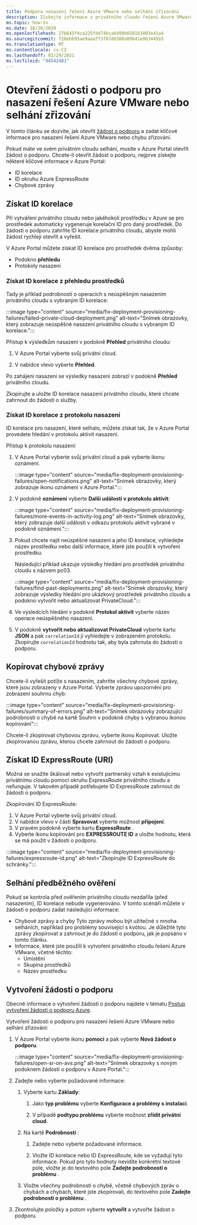 ```yaml
---
title: Podpora nasazení řešení Azure VMware nebo selhání zřizování
description: Získejte informace z privátního cloudu řešení Azure VMware a zajistěte si soubor žádosti o službu pro nasazení řešení Azure VMware nebo chybu zřizování.
ms.topic: how-to
ms.date: 10/28/2020
ms.openlocfilehash: 27b645f4ca225fdd74bca6499b6581b3803e41a4
ms.sourcegitcommit: f28ebb95ae9aaaff3f87d8388a09b41e0b3445b5
ms.translationtype: MT
ms.contentlocale: cs-CZ
ms.lasthandoff: 03/29/2021
ms.locfileid: "94542401"
---
```

# <a name="open-a-support-request-for-an-azure-vmware-solution-deployment-or-provisioning-failure"></a>Otevření žádosti o podporu pro nasazení řešení Azure VMware nebo selhání zřizování

V tomto článku se dozvíte, jak otevřít [žádost o podporu](https://rc.portal.azure.com/#create/Microsoft.Support) a zadat klíčové informace pro nasazení řešení Azure VMware nebo chybu zřizování. 

Pokud máte ve svém privátním cloudu selhání, musíte v Azure Portal otevřít žádost o podporu. Chcete-li otevřít žádost o podporu, nejprve získejte některé klíčové informace v Azure Portal:

- ID korelace
- ID okruhu Azure ExpressRoute
- Chybové zprávy

## <a name="get-the-correlation-id"></a>Získat ID korelace
 
Při vytváření privátního cloudu nebo jakéhokoli prostředku v Azure se pro prostředek automaticky vygeneruje korelační ID pro daný prostředek. Do žádosti o podporu zahrňte ID korelace privátního cloudu, abyste mohli žádost rychleji otevřít a vyřešit.

V Azure Portal můžete získat ID korelace pro prostředek dvěma způsoby:

* Podokno **přehledu**
* Protokoly nasazení
 
 ### <a name="get-the-correlation-id-from-the-resource-overview"></a>Získat ID korelace z přehledu prostředků

Tady je příklad podrobností o operacích s neúspěšným nasazením privátního cloudu s vybraným ID korelace:

:::image type="content" source="media/fix-deployment-provisioning-failures/failed-private-cloud-deployment.png" alt-text="Snímek obrazovky, který zobrazuje neúspěšné nasazení privátního cloudu s vybraným ID korelace.":::

Přístup k výsledkům nasazení v podokně **Přehled** privátního cloudu:

1. V Azure Portal vyberte svůj privátní cloud.

1. V nabídce vlevo vyberte **Přehled**.

Po zahájení nasazení se výsledky nasazení zobrazí v podokně **Přehled** privátního cloudu.

Zkopírujte a uložte ID korelace nasazení privátního cloudu, které chcete zahrnout do žádosti o služby.

### <a name="get-the-correlation-id-from-the-deployment-log"></a>Získat ID korelace z protokolu nasazení

ID korelace pro nasazení, které selhalo, můžete získat tak, že v Azure Portal provedete hledání v protokolu aktivit nasazení.

Přístup k protokolu nasazení:

1. V Azure Portal vyberte svůj privátní cloud a pak vyberte ikonu oznámení.

   :::image type="content" source="media/fix-deployment-provisioning-failures/open-notifications.png" alt-text="Snímek obrazovky, který zobrazuje ikonu oznámení v Azure Portal.":::

1. V podokně **oznámení** vyberte **Další události v protokolu aktivit**:

    :::image type="content" source="media/fix-deployment-provisioning-failures/more-events-in-activity-log.png" alt-text="Snímek obrazovky, který zobrazuje další události v odkazu protokolu aktivit vybrané v podokně oznámení.":::

1. Pokud chcete najít neúspěšné nasazení a jeho ID korelace, vyhledejte název prostředku nebo další informace, které jste použili k vytvoření prostředku. 

    Následující příklad ukazuje výsledky hledání pro prostředek privátního cloudu s názvem pc03.
 
    :::image type="content" source="media/fix-deployment-provisioning-failures/find-past-deployments.png" alt-text="Snímek obrazovky, který zobrazuje výsledky hledání pro ukázkový prostředek privátního cloudu a podokno vytvořit nebo aktualizovat PrivateCloud.":::
 
1. Ve výsledcích hledání v podokně **Protokol aktivit** vyberte název operace neúspěšného nasazení.

1. V podokně **vytvořit nebo aktualizovat PrivateCloud** vyberte kartu **JSON** a pak `correlationId` ji vyhledejte v zobrazeném protokolu. Zkopírujte `correlationId` hodnotu tak, aby byla zahrnuta do žádosti o podporu. 
 
## <a name="copy-error-messages"></a>Kopírovat chybové zprávy

Chcete-li vyřešit potíže s nasazením, zahrňte všechny chybové zprávy, které jsou zobrazeny v Azure Portal. Vyberte zprávu upozornění pro zobrazení souhrnu chyb:
 
:::image type="content" source="media/fix-deployment-provisioning-failures/summary-of-errors.png" alt-text="Snímek obrazovky zobrazující podrobnosti o chybě na kartě Souhrn v podokně chyby s vybranou ikonou kopírování":::

Chcete-li zkopírovat chybovou zprávu, vyberte ikonu Kopírovat. Uložte zkopírovanou zprávu, kterou chcete zahrnout do žádosti o podporu.
 
## <a name="get-the-expressroute-id-uri"></a>Získat ID ExpressRoute (URI)
 
Možná se snažíte škálovat nebo vytvořit partnerský vztah k existujícímu privátnímu cloudu pomocí okruhu ExpressRoute privátního cloudu a nefunguje. V takovém případě potřebujete ID ExpressRoute zahrnout do žádosti o podporu.

Zkopírování ID ExpressRoute:

1. V Azure Portal vyberte svůj privátní cloud.
1. V nabídce vlevo v části **Spravovat** vyberte možnost **připojení**. 
1. V pravém podokně vyberte kartu **ExpressRoute** .
1. Vyberte ikonu kopírování pro **EXPRESSROUTE ID** a uložte hodnotu, která se má použít v žádosti o podporu.
 
:::image type="content" source="media/fix-deployment-provisioning-failures/expressroute-id.png" alt-text="Zkopírujte ID ExpressRoute do schránky."::: 
 
## <a name="pre-validation-failures"></a>Selhání předběžného ověření

Pokud se kontrola před ověřením privátního cloudu nezdařila (před nasazením), ID korelace nebude vygenerováno. V tomto scénáři můžete v žádosti o podporu zadat následující informace:

- Chybové zprávy a chyby Tyto zprávy mohou být užitečné v mnoha selháních, například pro problémy související s kvótou. Je důležité tyto zprávy zkopírovat a zahrnout je do žádosti o podporu, jak je popsáno v tomto článku.
- Informace, které jste použili k vytvoření privátního cloudu řešení Azure VMware, včetně těchto:
  - Umístění
  - Skupina prostředků
  - Název prostředku

## <a name="create-your-support-request"></a>Vytvoření žádosti o podporu

Obecné informace o vytvoření žádosti o podporu najdete v tématu [Postup vytvoření žádosti o podporu Azure](../azure-portal/supportability/how-to-create-azure-support-request.md). 

Vytvoření žádosti o podporu pro nasazení řešení Azure VMware nebo selhání zřizování:

1. V Azure Portal vyberte ikonu **pomoci** a pak vyberte **Nová žádost o podporu**.

    :::image type="content" source="media/fix-deployment-provisioning-failures/open-sr-on-avs.png" alt-text="Snímek obrazovky s novým podoknem žádosti o podporu v Azure Portal.":::

1. Zadejte nebo vyberte požadované informace:

   1. Vyberte kartu **Základy**:

      1. Jako **typ problému** vyberte **Konfigurace a problémy s instalací**.

      1. V případě **podtypu problému** vyberte možnost **zřídit privátní cloud**.

   1. Na kartě **Podrobnosti** :

      1. Zadejte nebo vyberte požadované informace.

      1. Vložte ID korelace nebo ID ExpressRoute, kde se vyžadují tyto informace. Pokud pro tyto hodnoty nevidíte konkrétní textové pole, vložte je do textového pole **Zadejte podrobnosti o problému** .

    1. Vložte všechny podrobnosti o chybě, včetně chybových zpráv o chybách a chybách, které jste zkopírovali, do textového pole **Zadejte podrobnosti o problému** .

1. Zkontrolujte položky a potom vyberte **vytvořit** a vytvořte žádost o podporu.
